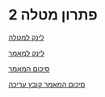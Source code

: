 # פתרון מטלה 2

[לינק למטלה](https://github.com/erelsgl-at-ariel/research-5783/blob/main/02-research-start/homework.pdf)

[לינק למאמר](https://github.com/VictoKu1/ResearchAlgorithmsCourse1/blob/main/Article/2022%2C%20Chaya%20Amos%20Noam%2C%20Socially%20aware%20assignment%20of%20passengers%20in%20ride%20sharing.pdf)

[סיכום המאמר](https://github.com/VictoKu1/ResearchAlgorithmsCourse1/blob/main/Ex2/Ex2.pdf)

[סיכום המאמר קובץ עריכה](https://github.com/VictoKu1/ResearchAlgorithmsCourse1/blob/main/Ex2/Ex2.pdf)















